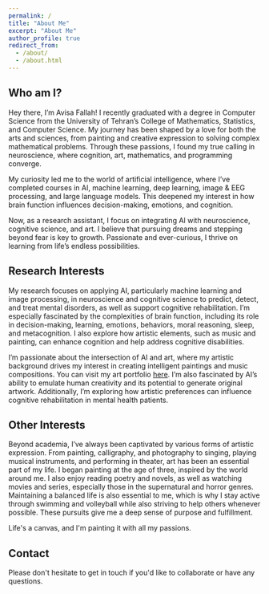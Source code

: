 ```yaml
---
permalink: /
title: "About Me"
excerpt: "About Me"
author_profile: true
redirect_from: 
  - /about/
  - /about.html
---
```



## Who am I?


Hey there, I’m Avisa Fallah!
I recently graduated with a degree in Computer Science from the University of Tehran’s College of Mathematics, Statistics, and Computer Science. My journey has been shaped by a love for both the arts and sciences, from painting and creative expression to solving complex mathematical problems. Through these passions, I found my true calling in neuroscience, where cognition, art, mathematics, and programming converge.

My curiosity led me to the world of artificial intelligence, where I’ve completed courses in AI, machine learning, deep learning, image & EEG processing, and large language models. This deepened my interest in how brain function influences decision-making, emotions, and cognition.

Now, as a research assistant, I focus on integrating AI with neuroscience, cognitive science, and art. I believe that pursuing dreams and stepping beyond fear is key to growth. Passionate and ever-curious, I thrive on learning from life’s endless possibilities.


## Research Interests


My research focuses on applying AI, particularly machine learning and image processing, in neuroscience and cognitive science to predict, detect, and treat mental disorders, as well as support cognitive rehabilitation. I’m especially fascinated by the complexities of brain function, including its role in decision-making, learning, emotions, behaviors, moral reasoning, sleep, and metacognition. I also explore how artistic elements, such as music and painting, can enhance cognition and help address cognitive disabilities.

I’m passionate about the intersection of AI and art, where my artistic background drives my interest in creating intelligent paintings and music compositions. You can visit my art portfolio [here](https://www.artstation.com/lenavi). I’m also fascinated by AI’s ability to emulate human creativity and its potential to generate original artwork. Additionally, I’m exploring how artistic preferences can influence cognitive rehabilitation in mental health patients.



## Other Interests


Beyond academia, I’ve always been captivated by various forms of artistic expression. From painting, calligraphy, and photography to singing, playing musical instruments, and performing in theater, art has been an essential part of my life. I began painting at the age of three, inspired by the world around me. I also enjoy reading poetry and novels, as well as watching movies and series, especially those in the supernatural and horror genres. Maintaining a balanced life is also essential to me, which is why I stay active through swimming and volleyball while also striving to help others whenever possible. These pursuits give me a deep sense of purpose and fulfillment.

Life's a canvas, and I'm painting it with all my passions.


## Contact


Please don't hesitate to get in touch if you'd like to collaborate or have any questions.
